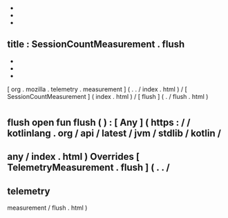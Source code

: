 -
-
-
title
:
SessionCountMeasurement
.
flush
-
-
-
-
[
org
.
mozilla
.
telemetry
.
measurement
]
(
.
.
/
index
.
html
)
/
[
SessionCountMeasurement
]
(
index
.
html
)
/
[
flush
]
(
.
/
flush
.
html
)
#
flush
open
fun
flush
(
)
:
[
Any
]
(
https
:
/
/
kotlinlang
.
org
/
api
/
latest
/
jvm
/
stdlib
/
kotlin
/
-
any
/
index
.
html
)
Overrides
[
TelemetryMeasurement
.
flush
]
(
.
.
/
-
telemetry
-
measurement
/
flush
.
html
)
